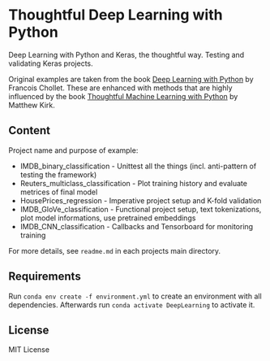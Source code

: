 # Thoughtful Deep Learning with Python
Deep Learning with Python and Keras, the thoughtful way. Testing and validating Keras projects.

Original examples are taken from the book [Deep Learning with Python](https://www.manning.com/books/deep-learning-with-python) by Francois Chollet. These are enhanced with methods that are highly influenced by the book [Thoughtful Machine Learning with Python](http://shop.oreilly.com/product/0636920039082.do) by Matthew Kirk.


## Content
Project name and purpose of example:

* IMDB_binary_classification - Unittest all the things (incl. anti-pattern of testing the framework)
* Reuters_multiclass_classification - Plot training history and evaluate metrices of final model
* HousePrices_regression - Imperative project setup and K-fold validation
* IMDB_GloVe_classification - Functional project setup, text tokenizations, plot model informations, use pretrained embeddings
* IMDB_CNN_classification - Callbacks and Tensorboard for monitoring training

For more details, see `readme.md` in each projects main directory.


## Requirements
Run `conda env create -f environment.yml` to create an environment with all dependencies. Afterwards run `conda activate DeepLearning` to activate it.


## License
MIT License
